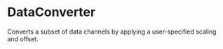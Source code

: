 # DataConverter 

Converts a subset of data channels by applying a user-specified scaling and offset.